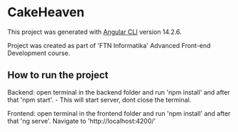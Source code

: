 # CakeHeaven

This project was generated with [Angular CLI](https://github.com/angular/angular-cli) version 14.2.6.

Project was created as part of 'FTN Informatika' Advanced Front-end Development course.

## How to run the project

Backend: open terminal in the backend folder and run 'npm install' and after that 'npm start'. - This will start server, dont close the terminal.

Frontend: open terminal in the frontend folder and run 'npm install' and after that 'ng serve'. Navigate to 'http://localhost:4200/'
